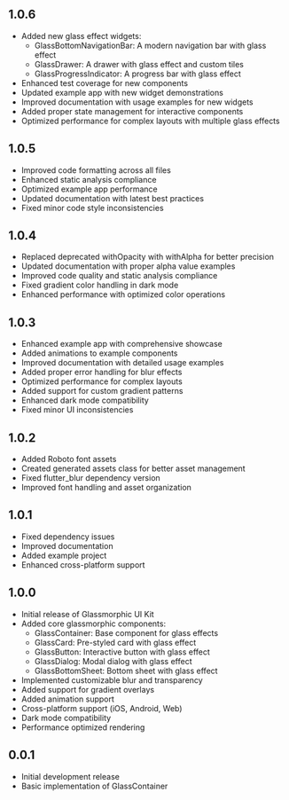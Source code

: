 ## 1.0.6

* Added new glass effect widgets:
  - GlassBottomNavigationBar: A modern navigation bar with glass effect
  - GlassDrawer: A drawer with glass effect and custom tiles
  - GlassProgressIndicator: A progress bar with glass effect
* Enhanced test coverage for new components
* Updated example app with new widget demonstrations
* Improved documentation with usage examples for new widgets
* Added proper state management for interactive components
* Optimized performance for complex layouts with multiple glass effects

## 1.0.5

* Improved code formatting across all files
* Enhanced static analysis compliance
* Optimized example app performance
* Updated documentation with latest best practices
* Fixed minor code style inconsistencies

## 1.0.4

* Replaced deprecated withOpacity with withAlpha for better precision
* Updated documentation with proper alpha value examples
* Improved code quality and static analysis compliance
* Fixed gradient color handling in dark mode
* Enhanced performance with optimized color operations

## 1.0.3

* Enhanced example app with comprehensive showcase
* Added animations to example components
* Improved documentation with detailed usage examples
* Added proper error handling for blur effects
* Optimized performance for complex layouts
* Added support for custom gradient patterns
* Enhanced dark mode compatibility
* Fixed minor UI inconsistencies

## 1.0.2

* Added Roboto font assets
* Created generated assets class for better asset management
* Fixed flutter_blur dependency version
* Improved font handling and asset organization

## 1.0.1

* Fixed dependency issues
* Improved documentation
* Added example project
* Enhanced cross-platform support

## 1.0.0

* Initial release of Glassmorphic UI Kit
* Added core glassmorphic components:
  - GlassContainer: Base component for glass effects
  - GlassCard: Pre-styled card with glass effect
  - GlassButton: Interactive button with glass effect
  - GlassDialog: Modal dialog with glass effect
  - GlassBottomSheet: Bottom sheet with glass effect
* Implemented customizable blur and transparency
* Added support for gradient overlays
* Added animation support
* Cross-platform support (iOS, Android, Web)
* Dark mode compatibility
* Performance optimized rendering

## 0.0.1

* Initial development release
* Basic implementation of GlassContainer

